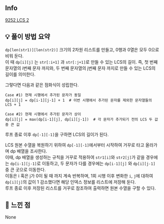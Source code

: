 ## Info
[9252 LCS 2](https://www.acmicpc.net/problem/9252)

## 💡 풀이 방법 요약
`dp[len(str1)][len(str2)]` 크기의 2차원 리스트를 만들고, 0행과 0열은 모두 0으로 비워 둔다.  
이 때 `dp[i][j]` 는 `str[:i+1]` 과 `str[:j+1]`로 만들 수 있는 LCS의 길이. 즉, 첫 번째 문자열의 i번째 문자 까지와, 두 번째 문자열의 j번째 문자 까지로 만들 수 있는 LCS의 길이를 의미한다.  
  
그렇다면 다음과 같은 점화식이 성립한다.
```
Case #1) 현재 시행에서 추가된 문자가 동일
dp[i][j] = dp[i-1][j-1] + 1  # 이번 시행에서 추가된 문자를 제외한 문자열들의 LCS + 1

Case #2) 현재 시행에서 추가된 문자가 상이
dp[i][j] = max(dp[i-1][j], dp[i][j-1])  # 각 문자가 추가되기 전의 LCS 두 값 중 큰 값
```
루프 종료 이후 `dp[-1][-1]`을 구하면 LCS의 길이가 된다.
  
LCS 원본 수열을 복원하기 위하여 `dp[-1][-1]`에서부터 시작하여 거꾸로 타고 올라가며 dp 배열을 조사한다.  
이때, dp 배열을 생성하는 규칙을 거꾸로 적용하여 `str1[i]`와 `str2[j]`가 같을 경우에는 `dp[i-1][j-1]`로 이동하고, 두 문자가 다를 경우에는 `dp[i-1][j]` 와 `dp[i][j-1]` 중 큰 곳으로 이동한다.  
이동은 i 혹은 j가 0이 될 때 까지 계속 반복하며, 1회 시행 이후 변화한 `i`, `j`에 대하여 `dp[i][j]`의 값이 1 감소했다면 해당 인덱스 정보를 리스트에 저장해 둔다.  
루프 종료 이후 저장된 리스트를 거꾸로 참조하여 출력하면 원본 수열을 구할 수 있다.

## 🙂 느낀 점
None
